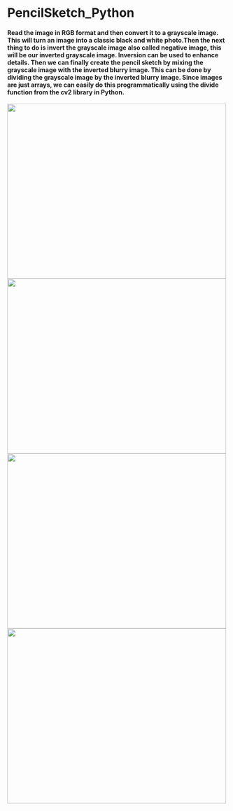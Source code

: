 # PencilSketch_Python

#### Read the image in RGB format and then convert it to a grayscale image. This will turn an image into a classic black and white photo.Then the next thing to do is invert the grayscale image also called negative image, this will be our inverted grayscale image. Inversion can be used to enhance details. Then we can finally create the pencil sketch by mixing the grayscale image with the inverted blurry image. This can be done by dividing the grayscale image by the inverted blurry image. Since images are just arrays, we can easily do this programmatically using the divide function from the cv2 library in Python.

<img src="https://user-images.githubusercontent.com/51449941/121957457-0c409880-cd80-11eb-894c-779f33fdc555.png" width="500" height="400">

<img src="https://user-images.githubusercontent.com/51449941/121957550-2ed2b180-cd80-11eb-8273-fe7acf46c175.png" width="500" height="400">

<img src="https://user-images.githubusercontent.com/51449941/121957603-43af4500-cd80-11eb-8a3f-041463ac11b5.png" width="500" height="400">

<img src ="https://user-images.githubusercontent.com/51449941/121957686-5de92300-cd80-11eb-930e-73a83f81baba.png" width="500" height="400">
